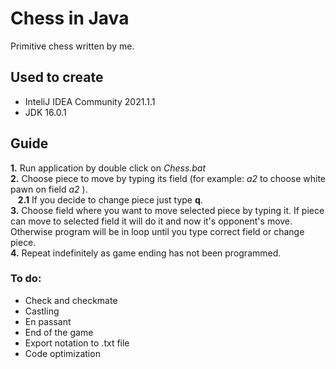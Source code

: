 # Chess in Java
Primitive chess written by me.

## Used to create
- InteliJ IDEA Community 2021.1.1
- JDK 16.0.1

## Guide
**1.** Run application by double click on _Chess.bat_ <br>
**2.** Choose piece to move by typing its field (for example: _a2_ to choose white pawn on field _a2_ ).<br>
&nbsp;&nbsp;&nbsp;**2.1** If you decide to change piece just type **q**. <br>
**3.** Choose field where you want to move selected piece by typing it. If piece can move to selected field it will do it and now it's opponent's move. Otherwise program will be in loop until you type correct field or change piece. <br>
**4.** Repeat indefinitely as game ending has not been programmed.



### To do:
- Check and checkmate
- Castling
- En passant
- End of the game
- Export notation to .txt file
- Code optimization
